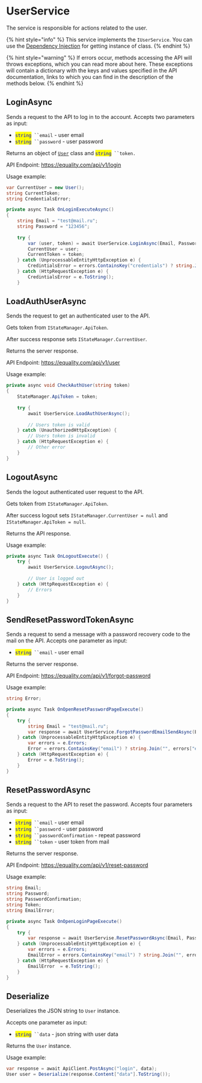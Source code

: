 # UserService

The service is responsible for actions related to the user.

{% hint style="info" %}
This service implements the `IUserService`. You can use the [Dependency Injection](../general/catel-framework/dependency-injection.md) for getting instance of class.
{% endhint %}

{% hint style="warning" %}
If errors occur, methods accessing the API will throws exceptions, which you can read more about here. These exceptions will contain a dictionary with the keys and values specified in the API documentation, links to which you can find in the description of the methods below.
{% endhint %}

## LoginAsync

Sends a request to the API to log in to the account. Accepts two parameters as input:

* <mark style="color:blue;">`string`</mark>` ``email` - user email
* <mark style="color:blue;">`string`</mark>` ``password` - user password

Returns an object of [`User`](../models/user.md) class and <mark style="color:blue;">`string`</mark>` ``token.`

API Endpoint: https://equality.com/api/v1/login

Usage example:

```csharp
var CurrentUser = new User();
string CurrentToken;
string CredentialsError;

private async Task OnLoginExecuteAsync()
{
    string Email = "test@mail.ru";
    string Password = "123456";
    
    try {
        var (user, token) = await UserService.LoginAsync(Email, Password);
        CurrentUser = user;
        CurrentToken = token;
    } catch (UnprocessableEntityHttpException e) {
        CredintialsError = errors.ContainsKey("credentials") ? string.Join("", errors["credentials"]) : string.Empty;
    } catch (HttpRequestException e) {
        CredintialsError = e.ToString();
    }
```

## LoadAuthUserAsync

Sends the request to get an authenticated user to the API.&#x20;

Gets token from `IStateManager.ApiToken`.&#x20;

After success response sets `IStateManager.CurrentUser`.

Returns the server response.

API Endpoint: https://equality.com/api/v1/user

Usage example:

```csharp
private async void CheckAuthUser(string token)
{
    StateManager.ApiToken = token;
    
    try {
        await UserService.LoadAuthUserAsync();
        
        // Users token is valid
    } catch (UnauthorizedHttpException) {
        // Users token is invalid
    } catch (HttpRequestException e) {
        // Other error
    }
}
```

## LogoutAsync

Sends the logout authenticated user request to the API.

Gets token from `IStateManager.ApiToken`.&#x20;

After success logout sets `IStateManager.CurrentUser = null` and `IStateManager.ApiToken = null`.

Returns the API response.

Usage example:

```csharp
private async Task OnLogoutExecute() {
    try { 
        await UserService.LogoutAsync();
        
        // User is logged out
    } catch (HttpRequestException e) {
        // Errors
    }
}
```

## SendResetPasswordTokenAsync

Sends a request to send a message with a password recovery code to the mail on the API. Accepts one parameter as input:

* <mark style="color:blue;">`string`</mark>` ``email` - user email

Returns the server response.

API Endpoint: https://equality.com/api/v1/forgot-password

Usage example:

```csharp
string Error;

private async Task OnOpenResetPasswordPageExecute()
{
    try {
        string Email = "test@mail.ru";
        var response = await UserService.ForgotPasswordEmailSendAsync(Email);
    } catch (UnprocessableEntityHttpException e) {
        var errors = e.Errors;
        Error = errors.ContainsKey("email") ? string.Join("", errors["email"]) : string.Empty;
    } catch (HttpRequestException e) {
        Error = e.ToString();
    }
}
```

## ResetPasswordAsync

Sends a request to the API to reset the password. Accepts four parameters as input:

* <mark style="color:blue;">`string`</mark>` ``email` - user email
* <mark style="color:blue;">`string`</mark>` ``password` - user password
* <mark style="color:blue;">`string`</mark>` ``passwordConfirmation` - repeat password
* <mark style="color:blue;">`string`</mark>` ``token` - user token from mail

Returns the server response.

API Endpoint: https://equality.com/api/v1/reset-password

Usage example:

```csharp
string Email;
string Password;
string PasswordConfirmation;
string Token;
string EmailError;

private async Task OnOpenLoginPageExecute()
{
    try {
        var response = await UserServise.ResetPasswordAsync(Email, Password, PasswordConfirmation, Token);
    } catch (UnprocessableEntityHttpException e) {
        var errors = e.Errors;
        EmailError = errors.ContainsKey("email") ? string.Join("", errors["email"]) : string.Empty;
    } catch (HttpRequestException e) {
        EmailError  = e.ToString();
    }
}
```

## Deserialize

Deserializes the JSON string to `User` instance.

Accepts one parameter as input:

* <mark style="color:blue;">`string`</mark>` ``data` - json string with user data

Returns the `User` instance.

Usage example:

```csharp
var response = await ApiClient.PostAsync("login", data);
User user = Deserialize(response.Content["data"].ToString());
```

